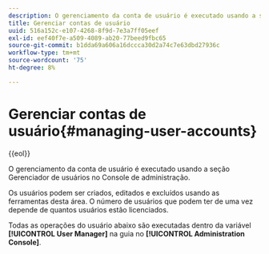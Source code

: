 ```yaml
---
description: O gerenciamento da conta de usuário é executado usando a seção Gerenciador de usuários no Console de administração.
title: Gerenciar contas de usuário
uuid: 516a152c-e107-4268-8f9d-7e3a7ff05eef
exl-id: eef40f7e-a509-4089-ab20-77beed9fbc65
source-git-commit: b1dda69a606a16dccca30d2a74c7e63dbd27936c
workflow-type: tm+mt
source-wordcount: '75'
ht-degree: 8%

---
```


# Gerenciar contas de usuário{#managing-user-accounts}

{{eol}}

O gerenciamento da conta de usuário é executado usando a seção Gerenciador de usuários no Console de administração.

Os usuários podem ser criados, editados e excluídos usando as ferramentas desta área. O número de usuários que podem ter de uma vez depende de quantos usuários estão licenciados.

Todas as operações do usuário abaixo são executadas dentro da variável **[!UICONTROL User Manager]** na guia no **[!UICONTROL Administration Console]**.
